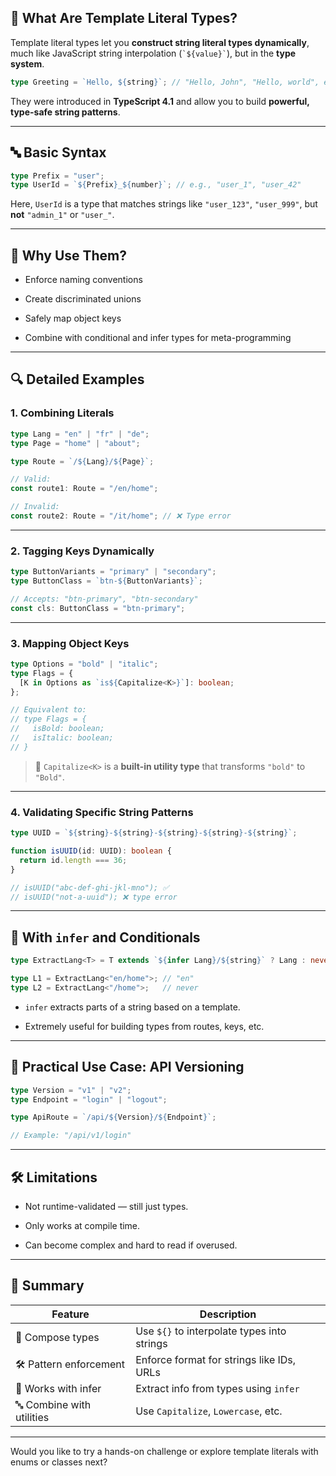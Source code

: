 


## 📘 What Are Template Literal Types?

Template literal types let you **construct string literal types dynamically**, much like JavaScript string interpolation (`` `${value}` ``), but in the **type system**.

```ts
type Greeting = `Hello, ${string}`; // "Hello, John", "Hello, world", etc.
```

They were introduced in **TypeScript 4.1** and allow you to build **powerful, type-safe string patterns**.

---

## 🔤 Basic Syntax

```ts
type Prefix = "user";
type UserId = `${Prefix}_${number}`; // e.g., "user_1", "user_42"
```

Here, `UserId` is a type that matches strings like `"user_123"`, `"user_999"`, but **not** `"admin_1"` or `"user_"`.

---

## 🧠 Why Use Them?

- Enforce naming conventions
    
- Create discriminated unions
    
- Safely map object keys
    
- Combine with conditional and infer types for meta-programming
    

---

## 🔍 Detailed Examples

### 1. **Combining Literals**

```ts
type Lang = "en" | "fr" | "de";
type Page = "home" | "about";

type Route = `/${Lang}/${Page}`;

// Valid:
const route1: Route = "/en/home";

// Invalid:
const route2: Route = "/it/home"; // ❌ Type error
```

---

### 2. **Tagging Keys Dynamically**

```ts
type ButtonVariants = "primary" | "secondary";
type ButtonClass = `btn-${ButtonVariants}`;

// Accepts: "btn-primary", "btn-secondary"
const cls: ButtonClass = "btn-primary";
```

---

### 3. **Mapping Object Keys**

```ts
type Options = "bold" | "italic";
type Flags = {
  [K in Options as `is${Capitalize<K>}`]: boolean;
};

// Equivalent to:
// type Flags = {
//   isBold: boolean;
//   isItalic: boolean;
// }
```

> 🧠 `Capitalize<K>` is a **built-in utility type** that transforms `"bold"` to `"Bold"`.

---

### 4. **Validating Specific String Patterns**

```ts
type UUID = `${string}-${string}-${string}-${string}-${string}`;

function isUUID(id: UUID): boolean {
  return id.length === 36;
}

// isUUID("abc-def-ghi-jkl-mno"); ✅
// isUUID("not-a-uuid"); ❌ type error
```

---

## 🔁 With `infer` and Conditionals

```ts
type ExtractLang<T> = T extends `${infer Lang}/${string}` ? Lang : never;

type L1 = ExtractLang<"en/home">; // "en"
type L2 = ExtractLang<"/home">;   // never
```

- `infer` extracts parts of a string based on a template.
    
- Extremely useful for building types from routes, keys, etc.
    

---

## 🧪 Practical Use Case: API Versioning

```ts
type Version = "v1" | "v2";
type Endpoint = "login" | "logout";

type ApiRoute = `/api/${Version}/${Endpoint}`;

// Example: "/api/v1/login"
```

---

## 🛠️ Limitations

- Not runtime-validated — still just types.
    
- Only works at compile time.
    
- Can become complex and hard to read if overused.
    

---

## 📝 Summary

|Feature|Description|
|---|---|
|🔗 Compose types|Use `${}` to interpolate types into strings|
|🛠 Pattern enforcement|Enforce format for strings like IDs, URLs|
|🧠 Works with infer|Extract info from types using `infer`|
|🔤 Combine with utilities|Use `Capitalize`, `Lowercase`, etc.|

---

Would you like to try a hands-on challenge or explore template literals with enums or classes next?